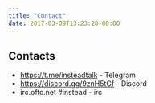 ```yaml
---
title: "Contact"
date: 2017-03-09T13:23:28+08:00
---
```


## Contacts

- https://t.me/insteadtalk - Telegram
- https://discord.gg/9znH5tCf - Discord
- irc.oftc.net #instead - irc

